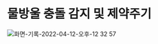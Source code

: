 # 물방울 충돌 감지 및 제약주기



![화면-기록-2022-04-12-오후-12 32 57](https://user-images.githubusercontent.com/56623911/162883089-37fca1ee-44c6-44a9-a9c7-fd0a0cf47131.gif)


